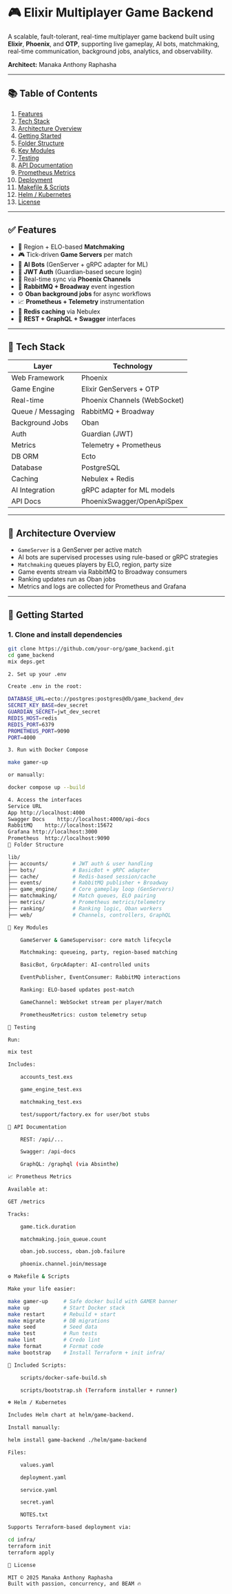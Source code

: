 # 🎮 Elixir Multiplayer Game Backend

A scalable, fault-tolerant, real-time multiplayer game backend built using **Elixir**, **Phoenix**, and **OTP**, supporting live gameplay, AI bots, matchmaking, real-time communication, background jobs, analytics, and observability.

**Architect:** Manaka Anthony Raphasha

---

## 📚 Table of Contents

1. [Features](#features)
2. [Tech Stack](#tech-stack)
3. [Architecture Overview](#architecture-overview)
4. [Getting Started](#getting-started)
5. [Folder Structure](#folder-structure)
6. [Key Modules](#key-modules)
7. [Testing](#testing)
8. [API Documentation](#api-documentation)
9. [Prometheus Metrics](#prometheus-metrics)
10. [Deployment](#deployment)
11. [Makefile & Scripts](#makefile--scripts)
12. [Helm / Kubernetes](#helm--kubernetes)
13. [License](#license)

---

## ✅ Features

- 🧠 Region + ELO-based **Matchmaking**
- 🎮 Tick-driven **Game Servers** per match
- 🤖 **AI Bots** (GenServer + gRPC adapter for ML)
- 🔐 **JWT Auth** (Guardian-based secure login)
- 🔁 Real-time sync via **Phoenix Channels**
- 📨 **RabbitMQ + Broadway** event ingestion
- ⚙️ **Oban background jobs** for async workflows
- 📈 **Prometheus + Telemetry** instrumentation
- 🧠 **Redis caching** via Nebulex
- 🧾 **REST + GraphQL + Swagger** interfaces

---

## 🔧 Tech Stack

| Layer              | Technology                  |
|--------------------|-----------------------------|
| Web Framework      | Phoenix                     |
| Game Engine        | Elixir GenServers + OTP     |
| Real-time          | Phoenix Channels (WebSocket)|
| Queue / Messaging  | RabbitMQ + Broadway         |
| Background Jobs    | Oban                         |
| Auth               | Guardian (JWT)              |
| Metrics            | Telemetry + Prometheus      |
| DB ORM             | Ecto                        |
| Database           | PostgreSQL                  |
| Caching            | Nebulex + Redis             |
| AI Integration     | gRPC adapter for ML models  |
| API Docs           | PhoenixSwagger/OpenApiSpex  |

---

## 🧱 Architecture Overview

- `GameServer` is a GenServer per active match
- AI bots are supervised processes using rule-based or gRPC strategies
- `Matchmaking` queues players by ELO, region, party size
- Game events stream via RabbitMQ to Broadway consumers
- Ranking updates run as Oban jobs
- Metrics and logs are collected for Prometheus and Grafana

---

## 🚀 Getting Started

### 1. Clone and install dependencies

```bash
git clone https://github.com/your-org/game_backend.git
cd game_backend
mix deps.get

2. Set up your .env

Create .env in the root:

DATABASE_URL=ecto://postgres:postgres@db/game_backend_dev
SECRET_KEY_BASE=dev_secret
GUARDIAN_SECRET=jwt_dev_secret
REDIS_HOST=redis
REDIS_PORT=6379
PROMETHEUS_PORT=9090
PORT=4000

3. Run with Docker Compose

make gamer-up

or manually:

docker compose up --build

4. Access the interfaces
Service	URL
App	http://localhost:4000
Swagger Docs	http://localhost:4000/api-docs
RabbitMQ	http://localhost:15672
Grafana	http://localhost:3000
Prometheus	http://localhost:9090
📁 Folder Structure

lib/
├── accounts/        # JWT auth & user handling
├── bots/            # BasicBot + gRPC adapter
├── cache/           # Redis-based session/cache
├── events/          # RabbitMQ publisher + Broadway
├── game_engine/     # Core gameplay loop (GenServers)
├── matchmaking/     # Match queues, ELO pairing
├── metrics/         # Prometheus metrics/telemetry
├── ranking/         # Ranking logic, Oban workers
├── web/             # Channels, controllers, GraphQL

🔩 Key Modules

    GameServer & GameSupervisor: core match lifecycle

    Matchmaking: queueing, party, region-based matching

    BasicBot, GrpcAdapter: AI-controlled units

    EventPublisher, EventConsumer: RabbitMQ interactions

    Ranking: ELO-based updates post-match

    GameChannel: WebSocket stream per player/match

    PrometheusMetrics: custom telemetry setup

🧪 Testing

Run:

mix test

Includes:

    accounts_test.exs

    game_engine_test.exs

    matchmaking_test.exs

    test/support/factory.ex for user/bot stubs

📘 API Documentation

    REST: /api/...

    Swagger: /api-docs

    GraphQL: /graphql (via Absinthe)

📈 Prometheus Metrics

Available at:

GET /metrics

Tracks:

    game.tick.duration

    matchmaking.join_queue.count

    oban.job.success, oban.job.failure

    phoenix.channel.join/message

⚙️ Makefile & Scripts

Make your life easier:

make gamer-up     # Safe docker build with GAMER banner
make up           # Start Docker stack
make restart      # Rebuild + start
make migrate      # DB migrations
make seed         # Seed data
make test         # Run tests
make lint         # Credo lint
make format       # Format code
make bootstrap    # Install Terraform + init infra/

🧪 Included Scripts:

    scripts/docker-safe-build.sh

    scripts/bootstrap.sh (Terraform installer + runner)

☸️ Helm / Kubernetes

Includes Helm chart at helm/game-backend.

Install manually:

helm install game-backend ./helm/game-backend

Files:

    values.yaml

    deployment.yaml

    service.yaml

    secret.yaml

    NOTES.txt

Supports Terraform-based deployment via:

cd infra/
terraform init
terraform apply

📝 License

MIT © 2025 Manaka Anthony Raphasha
Built with passion, concurrency, and BEAM 🔥